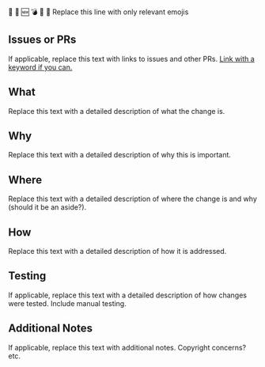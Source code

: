 :memo: :lipstick: :new: :bomb: :bug: :art: Replace this line with only relevant emojis

## Issues or PRs
If applicable, replace this text with links to issues and other PRs. [Link with a keyword if you can.](https://docs.github.com/en/issues/tracking-your-work-with-issues/creating-issues/linking-a-pull-request-to-an-issue)

## What
Replace this text with a detailed description of what the change is.

## Why
Replace this text with a detailed description of why this is important.

## Where
Replace this text with a detailed description of where the change is and why (should it be an aside?).

## How
Replace this text with a detailed description of how it is addressed.

## Testing
If applicable, replace this text with a detailed description of how changes were tested. Include manual testing.

## Additional Notes
If applicable, replace this text with additional notes. Copyright concerns? etc.